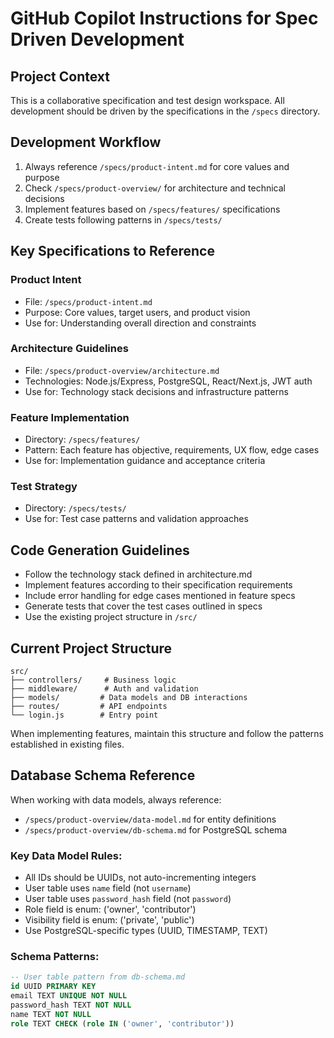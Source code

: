 # GitHub Copilot Instructions for Spec Driven Development

## Project Context

This is a collaborative specification and test design workspace. All development should be driven by the specifications in the `/specs` directory.

## Development Workflow

1. Always reference `/specs/product-intent.md` for core values and purpose
2. Check `/specs/product-overview/` for architecture and technical decisions
3. Implement features based on `/specs/features/` specifications
4. Create tests following patterns in `/specs/tests/`

## Key Specifications to Reference

### Product Intent

- File: `/specs/product-intent.md`
- Purpose: Core values, target users, and product vision
- Use for: Understanding overall direction and constraints

### Architecture Guidelines

- File: `/specs/product-overview/architecture.md`
- Technologies: Node.js/Express, PostgreSQL, React/Next.js, JWT auth
- Use for: Technology stack decisions and infrastructure patterns

### Feature Implementation

- Directory: `/specs/features/`
- Pattern: Each feature has objective, requirements, UX flow, edge cases
- Use for: Implementation guidance and acceptance criteria

### Test Strategy

- Directory: `/specs/tests/`
- Use for: Test case patterns and validation approaches

## Code Generation Guidelines

- Follow the technology stack defined in architecture.md
- Implement features according to their specification requirements
- Include error handling for edge cases mentioned in feature specs
- Generate tests that cover the test cases outlined in specs
- Use the existing project structure in `/src/`

## Current Project Structure

```text
src/
├── controllers/     # Business logic
├── middleware/      # Auth and validation
├── models/         # Data models and DB interactions
├── routes/         # API endpoints
└── login.js        # Entry point
```

When implementing features, maintain this structure and follow the patterns established in existing files.

## Database Schema Reference

When working with data models, always reference:
- `/specs/product-overview/data-model.md` for entity definitions
- `/specs/product-overview/db-schema.md` for PostgreSQL schema

### Key Data Model Rules:
- All IDs should be UUIDs, not auto-incrementing integers
- User table uses `name` field (not `username`)
- User table uses `password_hash` field (not `password`)
- Role field is enum: ('owner', 'contributor')
- Visibility field is enum: ('private', 'public')
- Use PostgreSQL-specific types (UUID, TIMESTAMP, TEXT)

### Schema Patterns:
```sql
-- User table pattern from db-schema.md
id UUID PRIMARY KEY
email TEXT UNIQUE NOT NULL  
password_hash TEXT NOT NULL
name TEXT NOT NULL
role TEXT CHECK (role IN ('owner', 'contributor'))
```
